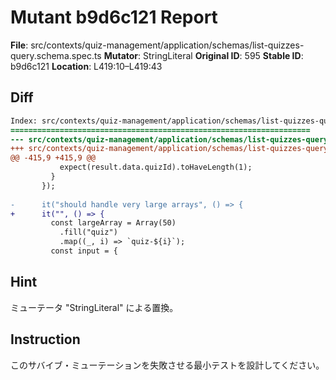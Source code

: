 # Mutant b9d6c121 Report

**File**: src/contexts/quiz-management/application/schemas/list-quizzes-query.schema.spec.ts
**Mutator**: StringLiteral
**Original ID**: 595
**Stable ID**: b9d6c121
**Location**: L419:10–L419:43

## Diff

```diff
Index: src/contexts/quiz-management/application/schemas/list-quizzes-query.schema.spec.ts
===================================================================
--- src/contexts/quiz-management/application/schemas/list-quizzes-query.schema.spec.ts	original
+++ src/contexts/quiz-management/application/schemas/list-quizzes-query.schema.spec.ts	mutated #595
@@ -415,9 +415,9 @@
           expect(result.data.quizId).toHaveLength(1);
         }
       });
 
-      it("should handle very large arrays", () => {
+      it("", () => {
         const largeArray = Array(50)
           .fill("quiz")
           .map((_, i) => `quiz-${i}`);
         const input = {
```

## Hint

ミューテータ "StringLiteral" による置換。

## Instruction

このサバイブ・ミューテーションを失敗させる最小テストを設計してください。
